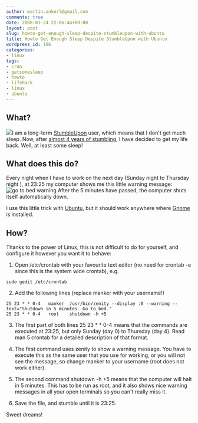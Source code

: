 ```yaml
---
author: martin.ankerl@gmail.com
comments: true
date: 2008-01-24 22:06:44+00:00
layout: post
slug: howto-get-enough-sleep-despite-stumbleupon-with-ubuntu
title: Howto Get Enough Sleep Despite StumbleUpon with Ubuntu
wordpress_id: 106
categories:
- linux
tags:
- cron
- getsomesleep
- howto
- lifehack
- linux
- ubuntu
---
```


## What?


[![](/wp-content/uploads/2008/01/stumbling-insomnia.jpg)](/wp-content/uploads/2008/01/stumbling-insomnia.jpg)I am a long-term [StumbleUpon](http://www.stumbleupon.com/) user, which means that I don't get much sleep. Now, after [almost 4 years of stumbling](http://martinus.stumbleupon.com/public/), I have decided to get my life back. Well, at least some sleep!



## What does this do?


Every night when I have to work on the next day (Sunday night to Thursday night ), at 23:25 my computer shows me this little warning message:
![go to bed warning](/files/2008/01/screenshot-warning.png)
After the 5 minutes have passed, the computer shuts itself automatically down.

I use this little trick with [Ubuntu,](http://www.ubuntu.com/) but it should work anywhere where [Gnome](http://www.gnome.org/) is installed.



## How?


Thanks to the power of Linux, this is not difficult to do for yourself, and configure it however you want it to behave:




  1. Open /etc/crontab with your favourite text editor (no need for crontab -e since this is the system wide crontab), e.g. 
    
    sudo gedit /etc/crontab



  2. Add the following lines (replace manker with your username!)

    
    25 23 * * 0-4   manker  /usr/bin/zenity --display :0 --warning --text="Shutdown in 5 minutes. Go to bed."
    25 23 * * 0-4   root    shutdown -h +5



  3. The first part of both lines 25 23 * * 0-4 means that the commands are executed at 23:25, but only Sunday (day 0) to Thursday (day 4). Read man 5 crontab for a detailed description of that format.


  4. The first command uses zenity to show a warning message. You have to execute this as the same user that you use for working, or you will not see the message, so change manker to your username (root does not work either).

  5. The second command shutdown -h +5 means that the computer will halt in 5 minutes.  This has to be run as root, and it also shows nice warning messages in all your open terminals so you can't really miss it.


  6. Save the file, and stumble until it is 23:25.


Sweet dreams!
